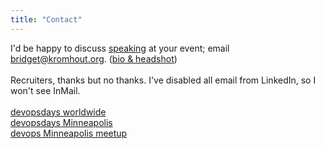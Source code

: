 ```yaml
---
title: "Contact"
---
```


I'd be happy to discuss <a href="/speaking/">speaking</a> at your event; email <a href="mailto:bridget@kromhout.org">bridget@kromhout.org</a>. (<a href="/speaking/info/">bio & headshot</a>)
<br><br>
Recruiters, thanks but no thanks. I've disabled all email from LinkedIn, so I won't see InMail.
<br><br>
<a href="https://www.devopsdays.org/about/">devopsdays worldwide</a>
<br>
<a href="https://www.devopsdays.org/events/2017-minneapolis/contact/">devopsdays Minneapolis</a>
<br>
<a href="https://www.meetup.com/DevOps-Minneapolis/members/?op=leaders">devops Minneapolis meetup</a>
<br>

